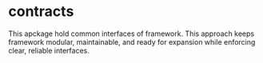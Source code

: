 # contracts
This apckage hold common interfaces of framework. This approach keeps framework modular, maintainable, and ready for expansion while enforcing clear, reliable interfaces.
